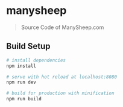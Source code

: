 # manysheep

> Source Code of ManySheep.com

## Build Setup

``` bash
# install dependencies
npm install

# serve with hot reload at localhost:8080
npm run dev

# build for production with minification
npm run build


```


